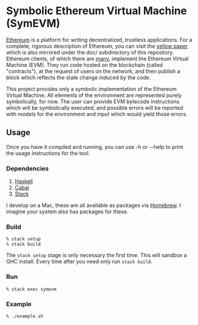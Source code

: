 # Symbolic Ethereum Virtual Machine (SymEVM)

[Ethereum](https://www.ethereum.org/) is a platform for writing decentralized, trustless applications. 
For a complete, rigorous description of Ethereum, you can visit the [yellow paper](http://gavwood.com/paper.pdf) 
which is also mirrored under the doc/ subdirectory of this repository. Ethereum clients, of which there are 
[m](https://github.com/ethereum/go-ethereum)[a](https://github.com/ethereum/cpp-ethereum)[n](https://github.com/ethereum/pyethereum)[y](https://github.com/ethcore/parity), 
implement the Ethereum Virtual Machine (EVM). They run code hosted on the blockchain (called "contracts"), 
at the request of users on the network, and then publish a block which reflects the state change induced by the code.

This project provides only a symbolic implementation of the Ethereum Virtual Machine. All elements of the environment
are represented purely symbolically, for now. The user can provide EVM bytecode instructions which will be symbolically
executed, and possible errors will be reported with models for the environment and input which would yield those errors.

## Usage

Once you have it compiled and running, you can use -h or --help to print the usage instructions for the tool.

### Dependencies

  1. [Haskell](https://www.haskell.org/)
  2. [Cabal](https://www.haskell.org/cabal/)
  3. [Stack](https://www.haskellstack.org/)

I develop on a Mac, these are all available as packages via [Homebrew](https://brew.sh/). 
I imagine your system also has packages for these.

### Build

    % stack setup
    % stack build

The `stack setup` stage is only necessary the first time. This will sandbox a GHC install. 
Every time after you need only run `stack build`.

### Run

    % stack exec symevm

### Example

    % ./example.sh
